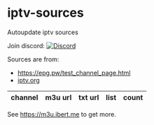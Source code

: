 # iptv-sources

Autoupdate iptv sources

Join discord: [![Discord](https://discord.badge.ibert.me/api/server/betxHcsTqa)](https://discord.gg/betxHcsTqa)

Sources are from:

- <https://epg.pw/test_channel_page.html>
- [iptv.org](https://github.com/iptv-org/iptv)

| channel | m3u url | txt url | list | count |
| ------- | ------- | ------- | ---- | ----- |
<!-- channels_here -->

See <https://m3u.ibert.me> to get more.
